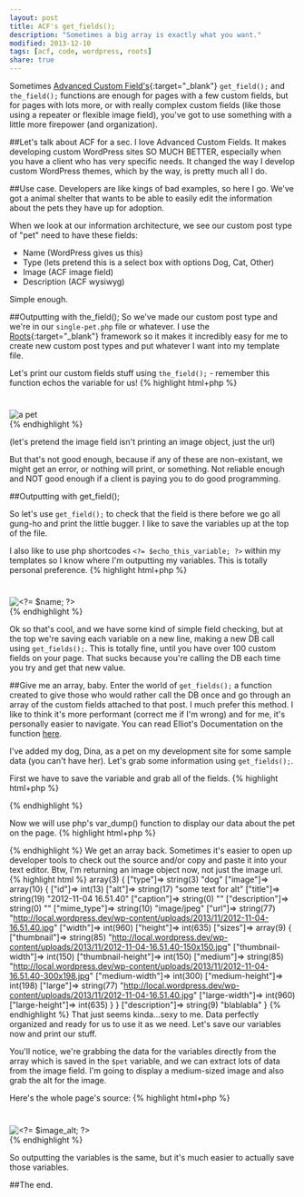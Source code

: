 ```yaml
---
layout: post
title: ACF's get_fields();
description: "Sometimes a big array is exactly what you want."
modified: 2013-12-10
tags: [acf, code, wordpress, roots]
share: true  
---
```


Sometimes [Advanced Custom Field's](http://www.advancedcustomfields.com){:target="_blank"} `get_field();` and `the_field();` functions are enough for pages with a few custom fields, but for pages with lots more, or with really complex custom fields (like those using a repeater or flexible image field), you've got to use something with a little more firepower (and organization).

##Let's talk about ACF for a sec.
I love Advanced Custom Fields. It makes developing custom WordPress sites SO MUCH BETTER, especially when you have a client who has very specific needs. It changed the way I develop custom WordPress themes, which by the way, is pretty much all I do. 

##Use case.
Developers are like kings of bad examples, so here I go. We've got a animal shelter that wants to be able to easily edit the information about the pets they have up for adoption.

When we look at our information architecture, we see our custom post type of "pet" need to have these fields:

* Name (WordPress gives us this)
* Type (lets pretend this is a select box with options Dog, Cat, Other)
* Image (ACF image field)
* Description (ACF wysiwyg)

Simple enough.


##Outputting with the_field();
So we've made our custom post type and we're in our `single-pet.php` file or whatever. I use the [Roots](http://www.roots.io){:target="_blank"} framework so it makes it incredibly easy for me to create new custom post types and put whatever I want into my template file.

Let's print our custom fields stuff using `the_field();` - remember this function echos the variable for us!
{% highlight html+php %}
<div class="page-header">
  <h1>
    <?php echo roots_title(); ?>
  </h1>
</div>

<div class="type">
  <?php the_field('type'); ?>
</div>

<img src="<?php the_field('image'); ?>" alt="a pet">

<div class="description">
  <?php the_field('description'); ?>
</div>
{% endhighlight %}

(let's pretend the image field isn't printing an image object, just the url)

But that's not good enough, because if any of these are non-existant, we might get an error, or nothing will print, or something. Not reliable enough and NOT good enough if a client is paying you to do good programming.


##Outputting with get_field();

So let's use `get_field();` to check that the field is there before we go all gung-ho and print the little bugger. I like to save the variables up at the top of the file.

I also like to use php shortcodes `<?= $echo_this_variable; ?>` within my templates so I know where I'm outputting my variables. This is totally personal preference.
{% highlight html+php %}
<?php
//Save Variables
$name = roots_title();
$type = get_field('type');
$image = get_field('image');
$description = get_field('description');

  if($name) :
?>

<div class="page-header">
  <h1>
    <?= $name; ?>
  </h1>
</div>

<?php
  endif;
  if($type):
?>

<div class="type">
  <?= $type; ?>
</div>

<?php
  endif;
  if($image):
?>

<img src="<?= $image ?>" alt="<?= $name; ?>">

<?php
  endif;
  if($description):
?>

<div class="description">
  <?= $description; ?>
</div>
<?php
  endif;
?>
{% endhighlight %}

Ok so that's cool, and we have some kind of simple field checking, but at the top we're saving each variable on a new line, making a new DB call using `get_fields();`. This is totally fine, until you have over 100 custom fields on your page. That sucks because you're calling the DB each time you try and get that new value.

##Give me an array, baby.
Enter the world of `get_fields();` a function created to give those who would rather call the DB once and go through an array of the custom fields attached to that post. I much prefer this method. I like to think it's more performant (correct me if I'm wrong) and for me, it's personally easier to navigate. You can read Elliot's Documentation on the function [here](http://www.advancedcustomfields.com/resources/functions/get_fields/).

I've added my dog, Dina, as a pet on my development site for some sample data (you can't have her). Let's grab some information using `get_fields();`.

First we have to save the variable and grab all of the fields.
{% highlight html+php %}
<?php
//Save Variables
$pet = get_fields();
?>
{% endhighlight %}

Now we will use php's var_dump() function to display our data about the pet on the page.
{% highlight html+php %}
<?php
//Save Variables
$pet = get_fields();

var_dump($pet);
?>
{% endhighlight %}
We get an array back. Sometimes it's easier to open up developer tools to check out the source and/or copy and paste it into your text editor. Btw, I'm returning an image object now, not just the image url.
{% highlight html %}
array(3) {
  ["type"]=>
  string(3) "dog"
  ["image"]=>
  array(10) {
    ["id"]=>
    int(13)
    ["alt"]=>
    string(17) "some text for alt"
    ["title"]=>
    string(19) "2012-11-04 16.51.40"
    ["caption"]=>
    string(0) ""
    ["description"]=>
    string(0) ""
    ["mime_type"]=>
    string(10) "image/jpeg"
    ["url"]=>
    string(77) "http://local.wordpress.dev/wp-content/uploads/2013/11/2012-11-04-16.51.40.jpg"
    ["width"]=>
    int(960)
    ["height"]=>
    int(635)
    ["sizes"]=>
    array(9) {
      ["thumbnail"]=>
      string(85) "http://local.wordpress.dev/wp-content/uploads/2013/11/2012-11-04-16.51.40-150x150.jpg"
      ["thumbnail-width"]=>
      int(150)
      ["thumbnail-height"]=>
      int(150)
      ["medium"]=>
      string(85) "http://local.wordpress.dev/wp-content/uploads/2013/11/2012-11-04-16.51.40-300x198.jpg"
      ["medium-width"]=>
      int(300)
      ["medium-height"]=>
      int(198)
      ["large"]=>
      string(77) "http://local.wordpress.dev/wp-content/uploads/2013/11/2012-11-04-16.51.40.jpg"
      ["large-width"]=>
      int(960)
      ["large-height"]=>
      int(635)
    }
  }
  ["description"]=>
  string(9) "blablabla"
}
{% endhighlight %}
That just seems kinda...sexy to me. Data perfectly organized and ready for us to use it as we need. Let's save our variables now and print our stuff. 

You'll notice, we're grabbing the data for the variables directly from the array which is saved in the `$pet` variable, and we can extract lots of data from the image field. I'm going to display a medium-sized image and also grab the alt for the image.

Here's the whole page's source:
{% highlight html+php %}
<?php
//Save Variables
$pet = get_fields();
$name = roots_title();
$type = $pet["type"];
$image = $pet["image"];
$image_url = $image["sizes"]["medium"];
$image_alt = $image["alt"];
$description = $pet["description"];

  if($name) :
?>

<div class="page-header">
  <h1>
    <?= $name; ?>
  </h1>
</div>

<?php
  endif;
  if($type):
?>

<div class="type">
  <?= $type; ?>
</div>

<?php
  endif;
  if($image):
?>

<img src="<?= $image_url; ?>" alt="<?= $image_alt; ?>">

<?php
  endif;
  if($description):
?>

<div class="description">
  <?= $description; ?>
</div>
<?php
  endif;
?>
{% endhighlight %}

So outputting the variables is the same, but it's much easier to actually save those variables.

##The end.